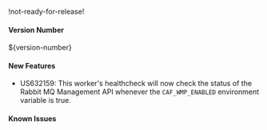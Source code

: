 !not-ready-for-release!

#### Version Number
${version-number}

#### New Features
- US632159: This worker's healthcheck will now check the status of the Rabbit MQ Management API whenever the `CAF_WMP_ENABLED` 
  environment variable is true.

#### Known Issues
